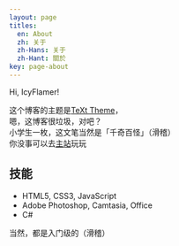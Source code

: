 ```yaml
---
layout: page
titles:
  en: About
  zh: 关于
  zh-Hans: 关于
  zh-Hant: 關於
key: page-about
---
```


Hi, IcyFlamer!

这个博客的主题是[TeXt Theme](https://github.com/kitian616/jekyll-TeXt-theme)，  
嗯，这博客很垃圾，对吧？  
小学生一枚，这文笔当然是「千奇百怪」（滑稽）  
你没事可以去[主站](http://icyflame.cn)玩玩

## 技能

- HTML5, CSS3, JavaScript
- Adobe Photoshop, Camtasia, Office
- C#

当然，都是入门级的（滑稽）